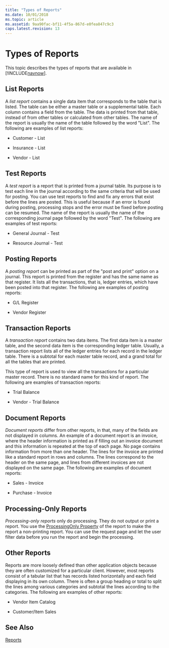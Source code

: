 ```yaml
---
title: "Types of Reports"
ms.date: 10/01/2018
ms.topic: article
ms.assetid: 9aa90fac-bf11-4f5a-867d-e0fea847c9c3
caps.latest.revision: 13
---
```

# Types of Reports
This topic describes the types of reports that are available in [!INCLUDE[navnow](includes/navnow_md.md)].  

## List Reports  
 A *list report* contains a single data item that corresponds to the table that is listed. The table can be either a master table or a supplemental table. Each column contains a field from the table. The data is printed from that table, instead of from other tables or calculated from other tables. The name of the report is usually the name of the table followed by the word "List". The following are examples of list reports:  

-   Customer - List  

-   Insurance - List  

-   Vendor - List  

## Test Reports  
 A *test report* is a report that is printed from a journal table. Its purpose is to test each line in the journal according to the same criteria that will be used for posting. You can use test reports to find and fix any errors that exist before the lines are posted. This is useful because if an error is found during posting, processing stops and the error must be fixed before posting can be resumed. The name of the report is usually the name of the corresponding journal page followed by the word "Test". The following are examples of test reports:  

-   General Journal - Test  

-   Resource Journal - Test  

## Posting Reports  
 A *posting report* can be printed as part of the "post and print" option on a journal. This report is printed from the register and has the same name as that register. It lists all the transactions, that is, ledger entries, which have been posted into that register. The following are examples of posting reports:  

-   G/L Register  

-   Vendor Register  

## Transaction Reports  
 A *transaction report* contains two data items. The first data item is a master table, and the second data item is the corresponding ledger table. Usually, a transaction report lists all of the ledger entries for each record in the ledger table. There is a subtotal for each master table record, and a grand total for all the tables that are printed.  

 This type of report is used to view all the transactions for a particular master record. There is no standard name for this kind of report. The following are examples of transaction reports:  

-   Trial Balance  

-   Vendor - Trial Balance  

## Document Reports  
 *Document reports* differ from other reports, in that, many of the fields are not displayed in columns. An example of a document report is an invoice, where the header information is printed as if filling out an invoice document and this information is repeated at the top of each page. No page contains information from more than one header. The lines for the invoice are printed like a standard report in rows and columns. The lines correspond to the header on the same page, and lines from different invoices are not displayed on the same page. The following are examples of document reports:  

-   Sales - Invoice  

-   Purchase - Invoice  

## Processing-Only Reports  
 *Processing-only reports* only do processing. They do not output or print a report. You use the [ProcessingOnly Property](ProcessingOnly-Property.md) of the report to make the report a non-printing report. You can use the request page and let the user filter data before you run the report and begin the processing.  

## Other Reports  
 Reports are more loosely defined than other application objects because they are often customized for a particular client. However, most reports consist of a tabular list that has records listed horizontally and each field displaying in its own column. There is often a group heading or total to split the lines among various categories and subtotal the lines according to the categories. The following are examples of other reports:  

-   Vendor Item Catalog  

-   Customer/Item Sales  

## See Also  
 [Reports](Reports.md)

